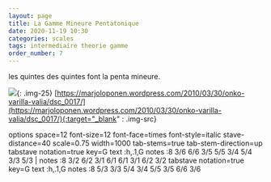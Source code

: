```yaml
---
layout: page
title: La Gamme Mineure Pentatonique
date: 2020-11-19 10:30
categories: scales
tags: intermediaire theorie gamme
order_number: 7
---
```


les quintes des quintes font la penta mineure.

![]({{site.baseurl}}/assets/images/art/dsc_0017.jpg){: .img-25}
[https://marjoloponen.wordpress.com/2010/03/30/onko-varilla-valia/dsc_0017/](https://marjoloponen.wordpress.com/2010/03/30/onko-varilla-valia/dsc_0017/){:target="_blank" : .img-src}

<div class="vextab-auto" width=1000>
    options space=12 font-size=12 font-face=times font-style=italic stave-distance=40 scale=0.75 width=1000
    tab-stems=true tab-stem-direction=up
    tabstave notation=true
    key=G
    text :h,.1,G
    notes :8 3/6 6/6 3/5 5/5 3/4 5/4 3/3 5/3 |
    notes :8 3/2 6/2 3/1 6/1 6/1 3/1 6/2 3/2
    tabstave notation=true
    key=G
    text :h,.1,G
    notes :8 5/3 3/3 5/4 3/4 5/5 3/5 6/6 3/6
</div>
